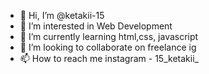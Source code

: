 - 👋 Hi, I’m @ketakii-15
- 👀 I’m interested in Web Development
- 🌱 I’m currently learning html,css, javascript 
- 💞️ I’m looking to collaborate on freelance ig
- 📫 How to reach me instagram - 15_ketakii_

<!---
ketakii-15/ketakii-15 is a ✨ special ✨ repository because its `README.md` (this file) appears on your GitHub profile.
You can click the Preview link to take a look at your changes.
--->
